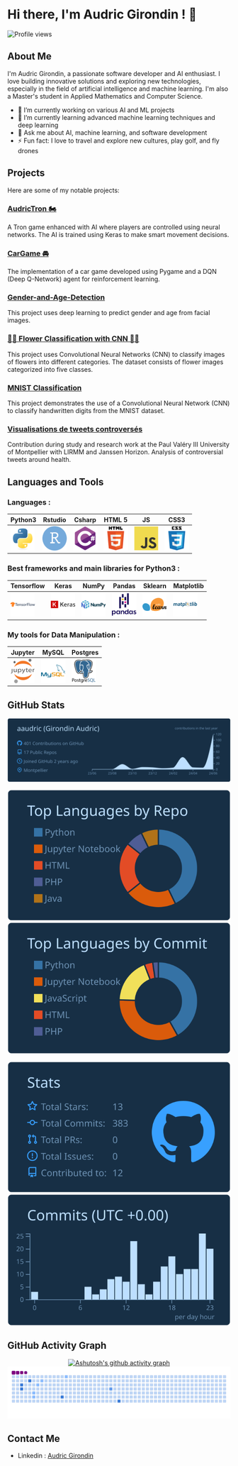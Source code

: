 # Hi there, I'm Audric Girondin ! 👋

![Profile views](https://komarev.com/ghpvc/?username=aaudric&style=for-the-badge&color=blue)

## About Me

I'm Audric Girondin, a passionate software developer and AI enthusiast. I love building innovative solutions and exploring new technologies, especially in the field of artificial intelligence and machine learning. I'm also a Master's student in Applied Mathematics and Computer Science.

- 🔭 I’m currently working on various AI and ML projects
- 🌱 I’m currently learning advanced machine learning techniques and deep learning
- 💬 Ask me about AI, machine learning, and software development
- ⚡ Fun fact: I love to travel and explore new cultures, play golf, and fly drones

## Projects

Here are some of my notable projects:

### [AudricTron 🏍️](https://github.com/aaudric/audricTron)
A Tron game enhanced with AI where players are controlled using neural networks. The AI is trained using Keras to make smart movement decisions.

### [CarGame 🚘](https://github.com/aaudric/CarGame)
The implementation of a car game developed using Pygame and a DQN (Deep Q-Network) agent for reinforcement learning. 

### [Gender-and-Age-Detection](https://github.com/aaudric/Gender-and-Age-Detection)
This project uses deep learning to predict gender and age from facial images.

### [🌹🌻 Flower Classification with CNN 🌼🌺](https://github.com/aaudric/Flower-Classification-with-CNN)
This project uses Convolutional Neural Networks (CNN) to classify images of flowers into different categories. The dataset consists of flower images categorized into five classes.

### [MNIST Classification](https://github.com/aaudric/MNIST)
This project demonstrates the use of a Convolutional Neural Network (CNN) to classify handwritten digits from the MNIST dataset.

### [Visualisations de tweets controversés](https://github.com/alyasltd/TER-2023-2024-Visualisations_de_tweets_controverses)
Contribution during study and research work at the Paul Valéry III University of Montpellier with LIRMM and Janssen Horizon. Analysis of controversial tweets around health.

## Languages and Tools 
<div>

### Languages :
| Python3 | Rstudio | Csharp | HTML 5 | JS | CSS3 |
|----------|----------|----------|----------|----------|----------|
|  <img src="logo/python-original.svg" title="Python"  alt="Python" width="55" height="55"/> | <img src="logo/rstudio-original.svg" title="Rstudio"  alt="Rstudio" width="55" height="55"/> | <img src="logo/csharp-original.svg" title="C#"  alt="C#" width="55" height="55"/> | <img src="logo/html5-original-wordmark.svg" title="HTML5"  alt="HTML5" width="55" height="55"/> |  <img src="logo/javascript-original.svg" title="JavaScript" alt="JavaScript" width="55" height="55"/> | <img src="logo/css3-original-wordmark.svg" title="CSS3" alt="CSS3" width="55" height="55"/> | 

  

### Best frameworks and main libraries for Python3 :

| Tensorflow | Keras | NumPy | Pandas | Sklearn | Matplotlib | 
|----------|----------|----------|----------|----------|----------|
|  <img src="logo/tensorflow-original-wordmark.svg" title="Tensorflow"  alt="Tensorflow" width="55" height="55"/>|  <img src="logo/keras-original-wordmark.svg" title="keras"  alt="keras" width="55" height="55"/>|  <img src="logo/numpy-original-wordmark.svg" title="Numpy" alt="Numpy" width="55" height="55"/>|  <img src="logo/pandas-original-wordmark.svg" title="Pandas" alt="Pandas" width="55" height="55"/>|  <img src="logo/scikitlearn-original.svg" title="sklearn" alt="sklearn" width="55" height="55"/>|  <img src="logo/matplotlib-original-wordmark.svg" title="matplotlib" alt="matplotlib" width="55" height="55"/>|


### My tools for Data Manipulation :

Jupyter | MySQL | Postgres |
|----------|----------|----------|
|<img src="logo/jupyter-original-wordmark.svg" title="Jupiter" alt="Jupiter" width="55" height="55"/>|<img src="logo/mysql-original-wordmark.svg" title="MySQL" alt="MySQL" width="55" height="55"/>|<img src="logo/postgresql-original-wordmark.svg" title="pg" alt="pg" width="55" height="55"/>|



## GitHub Stats
<div align="center">
  
[![](https://raw.githubusercontent.com/aaudric/aaudric/main/profile-summary-card-output/prussian/0-profile-details.svg)](https://github.com/vn7n24fzkq/github-profile-summary-cards)

[![](https://raw.githubusercontent.com/aaudric/aaudric/main/profile-summary-card-output/prussian/1-repos-per-language.svg)](https://github.com/vn7n24fzkq/github-profile-summary-cards)
[![](https://raw.githubusercontent.com/aaudric/aaudric/main/profile-summary-card-output/prussian/2-most-commit-language.svg)](https://github.com/vn7n24fzkq/github-profile-summary-cards)

[![](https://raw.githubusercontent.com/aaudric/aaudric/main/profile-summary-card-output/prussian/3-stats.svg)](https://github.com/vn7n24fzkq/github-profile-summary-cards)
[![](https://raw.githubusercontent.com/aaudric/aaudric/main/profile-summary-card-output/prussian/4-productive-time.svg)](https://github.com/vn7n24fzkq/github-profile-summary-cards)

</div>


## GitHub Activity Graph
<p align="center">
    <a href="https://github.com/ashutosh00710/github-readme-activity-graph">
        <img src="https://github-readme-activity-graph.vercel.app/graph?username=aaudric&theme=react-dark" alt="Ashutosh's github activity graph">
    </a>
    <br>
    <img src="https://github.com/aaudric/aaudric/blob/output/ocean.gif" alt="snake animation">
</p>

## Contact Me

- Linkedin : [Audric Girondin](https://www.linkedin.com/in/audric-girondin/) 




